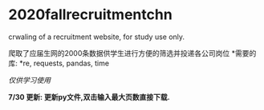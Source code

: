 # 2020fallrecruitmentchn
crwaling of a recruitment website, for study use only.


爬取了应届生网的2000条数据供学生进行方便的筛选并投递各公司岗位
*需要的库:
*re, requests, pandas, time

*仅供学习使用*

**7/30 更新: 更新py文件,双击输入最大页数直接下载.**
